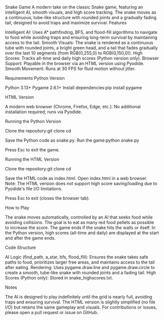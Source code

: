 Snake Game
A modern take on the classic Snake game, featuring an intelligent AI, smooth visuals, and high score tracking. The snake moves as a continuous, tube-like structure with rounded joints and a gradually fading tail, designed to avoid traps and maximize survival.
Features

Intelligent AI: Uses A* pathfinding, BFS, and flood-fill algorithms to navigate to food while avoiding traps and ensuring long-term survival by maintaining access to the tail.
Smooth Visuals: The snake is rendered as a continuous tube with rounded joints, a bright green head, and a tail that fades gradually over the last 10 segments (from RGB(0,255,0) to RGB(0,150,0)).
High Scores: Tracks all-time and daily high scores (Python version only).
Browser Support: Playable in the browser via an HTML version using Pyodide.
Smooth Movement: Runs at 30 FPS for fluid motion without jitter.

Requirements
Python Version

Python 3.13+
Pygame 2.6.1+
Install dependencies:pip install pygame



HTML Version

A modern web browser (Chrome, Firefox, Edge, etc.).
No additional installation required; runs via Pyodide.

Running the Python Version

Clone the repository:git clone <repository-url>
cd <repository-directory>


Save the Python code as snake.py.
Run the game:python snake.py


Press Esc to exit the game.

Running the HTML Version

Clone the repository:git clone <repository-url>
cd <repository-directory>


Save the HTML code as index.html.
Open index.html in a web browser.
Note: The HTML version does not support high score saving/loading due to Pyodide's file I/O limitations.


Press Esc to exit (closes the browser tab).

How to Play

The snake moves automatically, controlled by an AI that seeks food while avoiding collisions.
The goal is to eat as many red food pellets as possible to increase the score.
The game ends if the snake hits the walls or itself.
In the Python version, high scores (all-time and daily) are displayed at the start and after the game ends.

Code Structure

AI Logic (find_path, a_star, bfs, flood_fill): Ensures the snake takes safe paths to food, prioritizes larger free areas, and maintains access to the tail after eating.
Rendering: Uses pygame.draw.line and pygame.draw.circle to create a smooth, tube-like snake with rounded joints and a fading tail.
High Scores (Python only): Stored in snake_highscores.txt.

Notes

The AI is designed to play indefinitely until the grid is nearly full, avoiding traps and ensuring survival.
The HTML version is slightly simplified (no file I/O) but retains the same gameplay and visuals.
For contributions or issues, please open a pull request or issue on GitHub.
